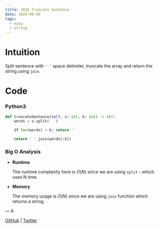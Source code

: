 ```yaml
---
title: 1816 Truncate Sentence
date: 2024-08-05
tags:
  - easy
  - string
---
```


# Intuition

Split sentence with `' '` space delimiter, truncate the array and return the string using `join`.

# Code

### Python3

```python
def truncateSentence(self, s: str, k: int) -> str:
    words = s.split(' ')

    if len(words) < k: return ''

    return ' '.join(words[:k])
```

### Big O Analysis

- **Runtime**

  The runtime complexity here is $O(N)$ since we are using `split` - which uses N time.

- **Memory**

  The memory usage is $O(N)$ since we are using `join` function which returns a string.

— A

[GitHub](https://github.com/AtharvaKamble) | [Twitter](https://twitter.com/AtharvaKamble07)
